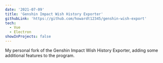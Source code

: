 ```yaml
---
date: '2021-07-09'
title: 'Genshin Impact Wish History Exporter'
githubLink: 'https://github.com/howardt12345/genshin-wish-export'
tech:
  - Vue
  - Electron
showInProjects: false
---
```


My personal fork of the Genshin Impact Wish History Exporter, adding some additional features to the program.
